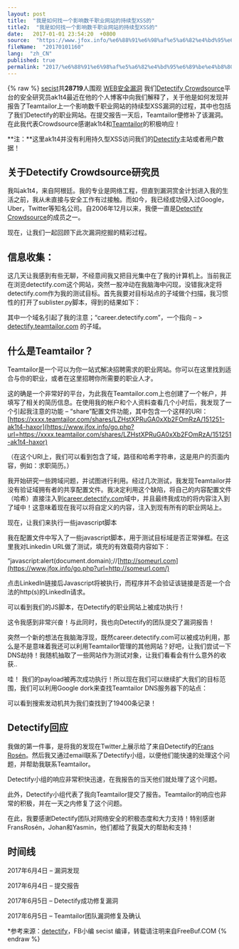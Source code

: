 ```yaml
---
layout: post
title:  "我是如何找一个影响数千职业网站的持续型XSS的"
title2:  "我是如何找一个影响数千职业网站的持续型XSS的"
date:   2017-01-01 23:54:20  +0800
source:  "https://www.jfox.info/%e6%88%91%e6%98%af%e5%a6%82%e4%bd%95%e6%89%be%e4%b8%80%e4%b8%aa%e5%bd%b1%e5%93%8d%e6%95%b0%e5%8d%83%e8%81%8c%e4%b8%9a%e7%bd%91%e7%ab%99%e7%9a%84%e6%8c%81%e7%bb%ad%e5%9e%8bxss%e7%9a%84.html"
fileName:  "20170101160"
lang:  "zh_CN"
published: true
permalink: "2017/%e6%88%91%e6%98%af%e5%a6%82%e4%bd%95%e6%89%be%e4%b8%80%e4%b8%aa%e5%bd%b1%e5%93%8d%e6%95%b0%e5%8d%83%e8%81%8c%e4%b8%9a%e7%bd%91%e7%ab%99%e7%9a%84%e6%8c%81%e7%bb%ad%e5%9e%8bxss%e7%9a%84.html"
---
```

{% raw %}
[secist](https://www.jfox.info/go.php?url=http://www.freebuf.com/author/secist)共**28719**人围观 [WEB安全](https://www.jfox.info/go.php?url=http://www.freebuf.com/./articles/web)[漏洞](https://www.jfox.info/go.php?url=http://www.freebuf.com/./vuls)
我们[Detectify Crowdsource](https://www.jfox.info/go.php?url=https://detectify.com/crowdsource)平台的安全研究员ak1t4最近在他的个人博客中向我们解释了，关于他是如何发现并报告了Teamtailor上一个影响数千职业网站的持续型XSS漏洞的过程，其中也包括了我们Detectify的职业网站。在提交报告一天后，Teamtailor便修补了该漏洞。在此我代表Crowdsource感谢ak1t4和[Teamtailor](https://www.jfox.info/go.php?url=https://www.teamtailor.com/)的积极响应！

**注：**这里ak1t4并没有利用持久型XSS访问我们的[Detectify](https://www.jfox.info/go.php?url=https://cs.detectify.com/)主站或者用户数据！

## 关于Detectify Crowdsource研究员

我叫ak1t4，来自阿根廷。我的专业是网络工程，但直到漏洞赏金计划进入我的生活之前，我从未直接与安全工作有过接触。而如今，我已经成功侵入过Google，Uber，Twitter等知名公司。自2006年12月以来，我便一直是[Detectify Crowdsource](https://www.jfox.info/go.php?url=https://cs.detectify.com/)的成员之一。

现在，让我们一起回顾下此次漏洞挖掘的精彩过程。

## **信息收集：**

这几天让我感到有些无聊，不经意间我又把目光集中在了我的计算机上。当前我正在浏览detectify.com这个网站，突然一股冲动在我脑海中闪现，没错我决定将detectify.com作为我的测试目标。首先我要对目标站点的子域做个扫描，我习惯性的打开了sublister.py脚本，得到的结果如下：

其中一个域名引起了我的注意；“career.detectify.com”，一个指向 – > [detectify.teamtailor.com](https://www.jfox.info/go.php?url=https://medium.com/r/?url=https%3A%2F%2Fdetectify.teamtailor.com) 的子域。

## 什么是Teamtailor？

Teamtailor是一个可以为你一站式解决招聘需求的职业网站。你可以在这里找到适合与你的职业，或者在这里招聘你所需要的职业人才。

这的确是一个非常好的平台，为此我在Teamtailor.com上也创建了一个帐户，并填写了相关的简历信息。在使用我的帐户和个人资料查看几个小时后，我发现了一个引起我注意的功能 – “share”配置文件功能，其中包含一个这样的URI：[https://xxxx.teamtailor.com/shares/LZHstXPRuGA0xXb2FOmRzA/151251-ak1t4-haxor](https://www.jfox.info/go.php?url=https://xxxx.teamtailor.com/shares/LZHstXPRuGA0xXb2FOmRzA/151251-ak1t4-haxor)

（在这个URI上，我们可以看到包含了域，路径和哈希字符串，这是用户的页面内容，例如：求职简历。）

我开始研究一些跨域问题，并试图进行利用。经过几次测试，我发现Teamtailor并没有验证域拥有者的共享配置文件。我决定利用这个缺陷，将自己的内容配置文件（哈希）直接注入到[career.detectify.com](https://www.jfox.info/go.php?url=http://career.detectify.com/)域中，并且最终我成功的将内容注入到了域中！这意味着现在我可以将自定义的内容，注入到现有所有的职业网站上。

现在，让我们来执行一些javascript脚本

我在配置文件中写入了一些javascript脚本，用于测试目标域是否正常弹框。在这里我对Linkedin URL做了测试，填充的有效载荷内容如下：

“javascript:alert(document.domain);//[http://someurl.com](https://www.jfox.info/go.php?url=http://someurl.com/)

点击LinkedIn链接后Javascript将被执行，而程序并不会验证该链接是否是一个合法的http(s)的LinkedIn请求。

可以看到我们的JS脚本，在Detectify的职业网站上被成功执行！

这令我感到非常兴奋！与此同时，我也向Detectify的团队提交了漏洞报告！

突然一个新的想法在我脑海浮现，既然career.detectify.com可以被成功利用，那么是不是意味着我还可以利用Teamtailor管理的其他网站？好吧，让我们尝试一下DNS劫持！我随机抽取了一些网站作为测试对象，让我们看看会有什么意外的收获..

哇！ 我们的payload被再次成功执行！所以现在我们可以继续扩大我们的目标范围，我们可以利用Google dork来查找Teamtailor DNS服务器下的站点：

可以看到搜索发动机共为我们查找到了19400条记录！

## Detectify回应

我做的第一件事，是将我的发现在Twitter上展示给了来自Detectify的[Frans Rosén](https://www.jfox.info/go.php?url=https://twitter.com/fransrosen)。然后我又通过email联系了Detectify小组，以便他们能快速的处理这个问题，并帮助我联系Teamtailor。

Detectify小组的响应非常积快迅速，在我报告的当天他们就处理了这个问题。

此外，Detectify小组代表了我向Teamtailor提交了报告。Teamtailor的响应也非常的积极，并在一天之内修复了这个问题。

在此，我要感谢Detectify团队对网络安全的积极态度和大力支持！特别感谢FransRosén，Johan和Yasmin，他们都给了我莫大的帮助和支持！

## 时间线

2017年6月4日 – 漏洞发现

2017年6月4日 – 提交报告

2017年6月5日 – Detectify成功修复漏洞

2017年6月5日 – Teamtailor团队漏洞修复及确认

*参考来源：[detectify](https://www.jfox.info/go.php?url=https://labs.detectify.com/2017/06/28/how-i-found-a-persistent-xss-affecting-thousands-of-career-sites/)，FB小编 secist 编译，转载请注明来自FreeBuf.COM
{% endraw %}
